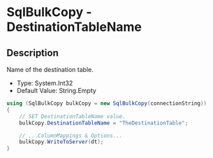 # SqlBulkCopy - DestinationTableName

## Description
Name of the destination table.

- Type: System.Int32
- Default Value: String.Empty

```csharp
using (SqlBulkCopy bulkCopy = new SqlBulkCopy(connectionString))
{
    // SET DestinationTableName value.
    bulkCopy.DestinationTableName = "TheDestinationTable";

    // ...ColumnMappings & Options...
    bulkCopy.WriteToServer(dt);
}
```